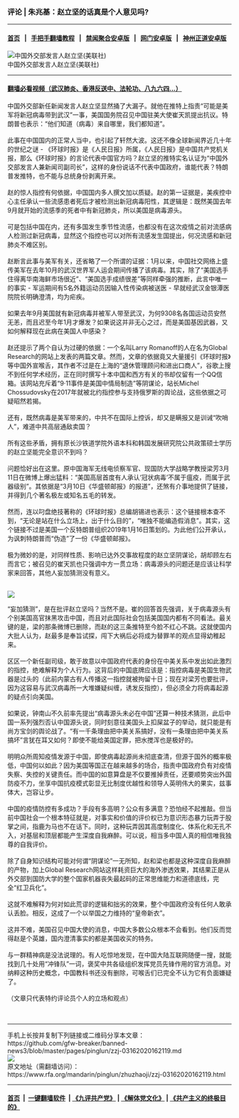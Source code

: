 ### 评论 | 朱兆基：赵立坚的话真是个人意见吗?
------------------------

#### [首页](https://github.com/gfw-breaker/banned-news3/blob/master/README.md) &nbsp;&nbsp;|&nbsp;&nbsp; [手把手翻墙教程](https://github.com/gfw-breaker/guides/wiki) &nbsp;&nbsp;|&nbsp;&nbsp; [禁闻聚合安卓版](https://github.com/gfw-breaker/bn-android) &nbsp;&nbsp;|&nbsp;&nbsp; [网门安卓版](https://github.com/oGate2/oGate) &nbsp;&nbsp;|&nbsp;&nbsp; [神州正道安卓版](https://github.com/SzzdOgate/update) 



<div id="headerimg">
 <img alt="中国外交部发言人赵立坚(美联社)" src="https://www.rfa.org/mandarin/yataibaodao/renquanfazhi/hc-03132020170149.html/PSX_20200313_110352.jpg/@@images/346ede23-f119-4112-a80b-1a4a5d726759.jpeg" title="中国外交部发言人赵立坚(美联社)"/>
 <div id="headerimgcontents">
  <div id="headerimgcaption">
   <span>
    中国外交部发言人赵立坚(美联社)
   </span>
   <!-- zoomattribute -->
  </div>
  <!-- headerimgcaption -->
 </div>
 <!-- headerimagecontents -->
</div>

<hr/>


#### [翻墙必看视频（武汉肺炎、香港反送中、法轮功、八九六四...）](https://github.com/gfw-breaker/banned-news3/blob/master/pages/link3.md)

<div id="storytext">
 <div>
  <div class="slot_header">
  </div>
 </div>
 <p>
  中国外交部新任新闻发言人赵立坚显然捅了大漏子。就他在推特上指责“可能是美军将新冠病毒带到武汉”一事，美国国务院召见中国驻美大使崔天凯提出抗议。特朗普也表示：“他们知道（病毒）来自哪里，我们都知道”。
  <br/>
  <br/>
  此事在中国国内的正常人当中，也引起了轩然大波。这还不像全球新闻界近几十年的世纪之谜 - 《环球时报》是《人民日报》所属，《人民日报》是中国共产党机关报，那么《环球时报》的言论代表中国官方吗？赵立坚的推特实名认证为“中国外交部发言人兼新闻司副司长”，这样的身份说话不代表中国政府，谁能代表？特朗普发推特，也不能与总统身份剥离开来。
  <br/>
  <br/>
  赵的惊人指控有何依据，中国国内多人撰文加以质疑。赵的第一证据是，美疾控中心主任承认一些流感患者死后才被检测出新冠病毒阳性，其逻辑是：既然美国去年9月就开始的流感季的死者中有新冠肺炎，所以美国是病毒源头。
  <br/>
  <br/>
  可是包括中国在内，还有多国发生季节性流感，也都没有在这次疫情之前对流感病人检测过新冠病毒，显然这个指控也可以对所有流感发生国提出，何况流感和新冠肺炎不难区别。
  <br/>
  <br/>
  赵断言此事与美军有关，还省略了一个所谓的证据：1月以来，中国社交网络上盛传美军在去年10月的武汉世界军人运会期间传播了该病毒。其实，除了“美国选手住得离华南海鲜市场很近”、“美国选手成绩很差”等同样牵强的推断，此言中唯一的事实 - 军运期间有5名外籍运动员因输入性传染病被送医 - 早就经武汉金银潭医院院长明确澄清，均为疟疾。
  <br/>
  <br/>
  如果去年9月美国就有新冠病毒并被军人带至武汉，为何9308名各国运动员安然无恙，而且迟至今年1月才爆发？如果说这并非无心之过，而是美国基因武器，又如何解释现在此病在美国人中感染？
  <br/>
  <br/>
  赵还提示了两个自认为过硬的依据：一个名叫Larry Romanoff的人在名为Global Research的网站上发表的两篇文章。然而，文章的依据竟又大量援引《环球时报》等中国外宣喉舌，其作者不过是在上海的“退休管理顾问和进出口商人”，谷歌上搜不到任何学术经历，正在同时撰写十本中国和西方有关的书却仅留有一个QQ信箱。该网站充斥着“9·11事件是美国中情局制造”等阴谋论，站长Michel Chossudovsky在2017年就被北约指控参与支持俄罗斯的舆论战，这些依据之可疑昭然若揭。
  <br/>
  <br/>
  还有，既然病毒是美军带来的，中共不在国际上控诉，却又是瞒报又是训诫“吹哨人”，难道中共高层通敌卖国？
  <br/>
  <br/>
  所有这些矛盾，拥有原长沙铁道学院外语本科和韩国发展研究院公共政策硕士学历的赵立坚能完全意识不到吗？
  <br/>
  <br/>
  问题恰好出在这里。原中国海军无线电侦察军官、现国防大学战略学教授梁芳3月11日在微博上爆出猛料：“美国高层首度有人承认‘冠状病毒’不属于瘟疫，而属于武器级别”。其依据是“3月10日《华盛顿邮报》的报道”，还煞有介事地提供了链接，并得到几个著名极左或知名五毛的转发。
  <br/>
  <br/>
  然而，连以叼盘绝技著称的《环球时报》总编胡锡进也表示：这个链接根本查不到，“无论是站在什么立场上，出于什么目的”，“唯独不能编造假消息”。其实，这个链接不过是美国一个反特朗普组织2019年1月16日策划的。为此他们公开承认，为讽刺特朗普而“伪造”了一份《华盛顿邮报》。
  <br/>
  <br/>
  极为微妙的是，对同样性质、影响已达外交事故程度的赵立坚阴谋论，胡却顾左右而言它；被召见的崔天凯也只强调中方一贯立场：病毒源头的问题还是应该让科学家来回答，其他人妄加猜测没有意义。
 </p>
 <p>
  <br/>
  <img class="image-inline captioned" src="../../../resolveuid/39b6f1a6-63ae-4937-8c9a-8a295fd306fd"/>
 </p>
 <p>
  “妄加猜测”，是在批评赵立坚吗？当然不是。崔的回答首先强调，关于病毒源头有个别美国高官抹黑攻击中国，而且对此国际社会包括美国国内都有不同看法。最关键的是，梁的那条微博已删除，而赵的这三条推特至今脸不红心不跳。这就使国内大批人认为，赵最多是奉旨试探，闯下大祸后必将成为替罪羊的观点显得幼稚起来。
  <br/>
  <br/>
  区区一个新任副司级，敢于故意以中国政府代表的身份在中美关系中发出如此激烈的指控，绝难解释为个人行为。这背后的中国底牌应该是：指控病毒是美国生物武器是过头的（此前内蒙古有人传播这一指控就被拘留十日；现在对梁芳也要批评，因为这容易与武汉病毒所一大堆嫌疑纠缠，诱发反指控），但必须全力将病毒起源的疑点引向美国。
  <br/>
  <br/>
  如果说，钟南山不久前率先提出“病毒源头未必在中国”还算一种技术猜测，此后中国一系列强烈否认中国源头说，同时刻意往美国头上扣屎盆子的举动，就只能是有尚方宝剑的舆论战了。“有一千条理由把中美关系搞好，没有一条理由把中美关系搞坏”言犹在耳又如何？即使不能给美国定罪，把水搅浑也是极好的。
  <br/>
  <br/>
  明明众所周知疫情发源于中国，即使病毒起源尚未彻底查清，但源于国外的概率极低，中国何以如此？因为美国等国正在越来越多的场合，指责中国政府负有对疫情失察、失控的关键责任。而中国的如意算盘是不仅要推掉责任，还要顺势突出外国防疫不力，坐享中国抗疫模式彰显无比制度优越性和领导人英明伟大的果实，兹事体大，岂容让步。
  <br/>
  <br/>
  中国的疫情防控有多成功？手段有多高明？公众有多满意？恐怕经不起推敲。但当前中国社会一个根本特征就是，对事实和价值的评价权已为意识形态暴力玩弄于股掌之间，指鹿为马也不在话下。同时，这种玩弄因其高度制度化、体系化和无孔不入，对基层和顶层都能产生深度自我麻醉。可以说，相当多中国人真的相信唯我独尊的自我评价。
  <br/>
  <br/>
  除了自身知识结构可能对何谓“阴谋论”一无所知，赵和梁也都是这种深度自我麻醉的产物，加上Global Research网站这样耗资巨大的海外渗透效果，其结果正是从外交部到国防大学的整个国家机器丧失最起码的正常思维能力和道德底线，完全“红卫兵化”。
  <br/>
  <br/>
  这就不难解释为何对如此荒谬的逻辑和拙劣的效果，整个中国政府没有任何人敢承认丢脸。相反，这成了一个以举国之力维持的“皇帝新衣”。
  <br/>
  <br/>
  这并不难，美国召见中国大使的消息，中国大多数公众根本不会看到。他们反而觉得赵是个英雄，国内澄清事实的都是美国收买的特务。
  <br/>
  <br/>
  与一群精神病是没法说理的。有人吃惊地发现，在中国大陆互联网随便一搜，就能找到几十处用“冲锋队”一词，褒奖中共各级组织发挥党员先锋作用的官方消息。对纳粹这种历史概念，中国教科书还没有删除，可喉舌们已完全不认为它有负面嫌疑了。
  <br/>
  <br/>
  （文章只代表特约评论员个人的立场和观点）
  <br/>
  <br/>
  <br/>
 </p>
</div>

<hr/>
手机上长按并复制下列链接或二维码分享本文章：<br/>
https://github.com/gfw-breaker/banned-news3/blob/master/pages/pinglun/zzj-03162020162119.md <br/>
<a href='https://github.com/gfw-breaker/banned-news3/blob/master/pages/pinglun/zzj-03162020162119.md'><img src='https://github.com/gfw-breaker/banned-news3/blob/master/pages/pinglun/zzj-03162020162119.md.png'/></a> <br/>
原文地址（需翻墙访问）：https://www.rfa.org/mandarin/pinglun/zhuzhaoji/zzj-03162020162119.html


------------------------
#### [首页](https://github.com/gfw-breaker/banned-news3/blob/master/README.md) &nbsp;|&nbsp; [一键翻墙软件](https://github.com/gfw-breaker/nogfw/blob/master/README.md) &nbsp;| [《九评共产党》](https://github.com/gfw-breaker/9ping.md/blob/master/README.md#九评之一评共产党是什么) | [《解体党文化》](https://github.com/gfw-breaker/jtdwh.md/blob/master/README.md) | [《共产主义的终极目的》](https://github.com/gfw-breaker/gczydzjmd.md/blob/master/README.md)


<img src='http://gfw-breaker.win/banned-news3/pages/pinglun/zzj-03162020162119.md' width='0px' height='0px'/>